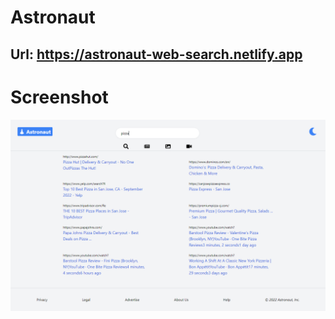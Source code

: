 
# Astronaut
## Url: https://astronaut-web-search.netlify.app

# Screenshot
![](./public/astronaut.png)